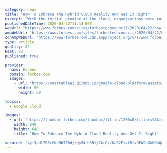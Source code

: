 ```yaml
---
category: news
title: "How To Embrace The Hybrid Cloud Reality And Get It Right"
excerpt: "With the initial promise of the cloud, organizations were rushing to implement “the next great thing” — but many failed to successfully put a hybrid strategy in place. Are you one of those organizations?"
publishedDateTime: 2020-04-22T11:18:00Z
webUrl: "https://www.forbes.com/sites/forbestechcouncil/2020/04/22/how-to-embrace-the-hybrid-cloud-reality-and-get-it-right/"
ampWebUrl: "https://www.forbes.com/sites/forbestechcouncil/2020/04/22/how-to-embrace-the-hybrid-cloud-reality-and-get-it-right/amp/"
cdnAmpWebUrl: "https://www-forbes-com.cdn.ampproject.org/c/s/www.forbes.com/sites/forbestechcouncil/2020/04/22/how-to-embrace-the-hybrid-cloud-reality-and-get-it-right/amp/"
type: article
quality: 82
heat: 83
published: true

provider:
  name: Forbes
  domain: forbes.com
  images:
    - url: "https://smartableai.github.io/google-cloud-platform/assets/images/organizations/forbes.com-50x50.jpg"
      width: 50
      height: 50

topics:
  - Google Cloud

images:
  - url: "https://thumbor.forbes.com/thumbor/fit-in/1200x0/filters%3Aformat%28jpg%29/https%3A%2F%2Fblogs-images.forbes.com%2Fforbestechcouncil%2Ffiles%2F2020%2F04%2Fa-33-1.jpg"
    width: 640
    height: 640
    title: "How To Embrace The Hybrid Cloud Reality And Get It Right"

secured: "4yf3pdt7R3tCKeN6IZ0d//qs5Orh0N+/7AtO//KcB2EivfRivOFW9hGkOHnQdz8eiFSwS7KjiEtXF5Qe8ZkMHv7EnCtB7egjDA3AXU6vD4a908QQunkx+6aLeoI8YVXIN+fhnuApet0KKwKxYcIJXP9X1JYRlTLFIck5xuY/OnORGepjC2m/h4WOcKyE5567uH0lk+vTUk05AveVJZa+lBa1TCowWiJZgNEflFhl2YEPKfHXhpXjRWGPahYiuc0pP5X9DZK//Qs9qe+rpoib6dAA452icN7PHWXVJ/ZZyfglrd/rt5TGlqHM/nUeH7Mm1sY1VQ5XDkH9WhFNVG6qx1PFITgVntSArM8oTSaxQZeEWLrilY2PllMLwgB79Y/608DRua7C79EZk03xAdKTOcxE3xoagm6T1sL0bLnUvVCNk0CE3Zv6YkAlMIcbPhL9oDkmAIoUC8JrH2ISXryc1r43x+0bbdmsouQ0tKHiSu8=;E5h1Wo4+ONe2Q/2A5c/nmQ=="
---
```



